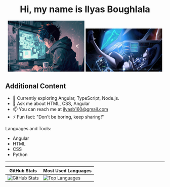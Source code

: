 <div align="center">
  <h1>Hi, my name is Ilyas Boughlala</h1>
  <img src="code.jpg" alt="Your Image Alt Text" width="48%">
  <img src="code3.jpg" alt="Your Image Alt Text" width="48%" style="height: auto; max-height: 667px;">
</div>


## Additional Content

- 🌱 Currently exploring Angular, TypeScript, Node.js.
- 💬 Ask me about HTML, CSS, Angular
- 📫 You can reach me at ilyasb160@gmail.com
- ⚡ Fun fact: "Don't be boring, keep sharing!"

Languages and Tools:

- Angular
- HTML
- CSS
- Python

---

| GitHub Stats                                  | Most Used Languages                           |
| -------------------------------------------- | -------------------------------------------- |
| ![GitHub Stats](https://github-readme-stats.vercel.app/api?username=KageKing&show_icons=true&theme=radical) | ![Top Languages](https://github-readme-stats.vercel.app/api/top-langs/?username=KageKing&layout=compact) |
